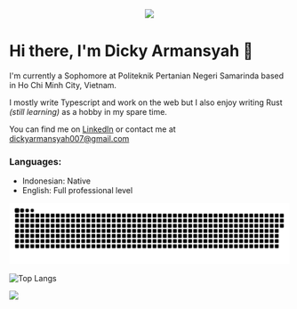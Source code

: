 <div align="center">
  <img src="https://media.giphy.com/media/QVz8bVdhi6dmkIkg61/giphy.gif" width="100">
</div>

# Hi there, I'm Dicky Armansyah 👋

I'm currently a Sophomore at Politeknik Pertanian Negeri Samarinda based in Ho Chi Minh City, Vietnam.

I mostly write Typescript and work on the web but I also enjoy writing Rust *(still learning)* as a hobby in my spare time.

You can find me on [LinkedIn](https://www.linkedin.com/in/dicky-armansyah-214377193/) or contact me at [dickyarmansyah007@gmail.com](mailto:dickyarmansyah007@gmail.com)

 ### Languages:

 - Indonesian: Native
 - English: Full professional level

<img src="contributions.svg">

![Top Langs](https://github-readme-stats.vercel.app/api/top-langs/?username=anuraghazra&layout=compact)

![](https://komarev.com/ghpvc/?username=bajiroots&style=for-the-badge)

